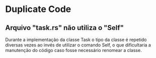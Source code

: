 # Duplicate Code
## Arquivo "task.rs" não utiliza o "Self"
Durante a implementação da classe Task o tipo da classe é repetido diversas vezes ao invés de utilizar o comando Self, o que dificultaria a manutenção do código caso fosse necessário renomear a classe.